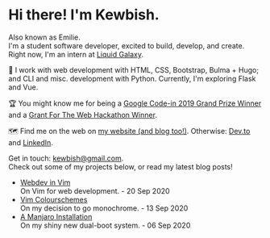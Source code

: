 # Hi there! I'm Kewbish.
Also known as Emilie.   
I'm a student software developer, excited to build, develop, and create. Right now, I'm an intern at [Liquid Galaxy](https://liquidgalaxy.eu).

💼 I work with web development with HTML, CSS, Bootstrap, Bulma + Hugo; and CLI and misc. development with Python. Currently, I'm exploring Flask and Vue.

🏆 You might know me for being a [Google Code-in 2019 Grand Prize Winner](https://codein.withgoogle.com/archive/2019/)
and a [Grant For The Web Hackathon Winner](https://dev.to/devteam/announcing-the-grant-for-the-web-x-dev-hackathon-winners-1nl4).

🗺️ Find me on the web on [my website (and blog too!)](https://kewbish.github.io/). Otherwise: [Dev.to](https://dev.to/kewbish) and [LinkedIn](https://www.linkedin.com/in/kewbish/).

Get in touch: [kewbish@gmail.com](mailto:kewbish@gmail.com).  
Check out some of my projects below, or read my latest blog posts!

<!--bp-->
- [Webdev in Vim](https://kewbish.github.io/blog/posts/200920/)  
On Vim for web development. - 20 Sep 2020
- [Vim Colourschemes](https://kewbish.github.io/blog/posts/200913/)  
On my decision to go monochrome. - 13 Sep 2020
- [A Manjaro Installation](https://kewbish.github.io/blog/posts/200906/)  
On my shiny new dual-boot system. - 06 Sep 2020
